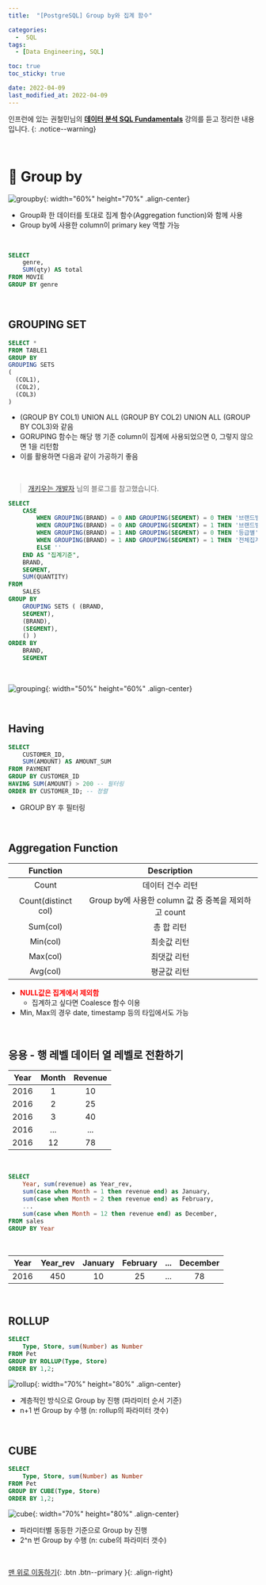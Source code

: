 ```yaml
---
title:  "[PostgreSQL] Group by와 집계 함수" 

categories:
  -  SQL
tags:
  - [Data Engineering, SQL]

toc: true
toc_sticky: true

date: 2022-04-09
last_modified_at: 2022-04-09
---
```


인프런에 있는 권철민님의 **[데이터 분석 SQL Fundamentals](https://www.inflearn.com/course/%EB%8D%B0%EC%9D%B4%ED%84%B0%EB%B6%84%EC%84%9D-sql-%ED%8E%80%EB%8D%94%EB%A9%98%ED%83%88/dashboard)** 강의를 듣고 정리한 내용입니다.
{: .notice--warning}

<br>

# 🐘 Group by

![groupby](https://user-images.githubusercontent.com/96368476/162585354-202b397b-32f0-417f-828a-658def627f0f.jpg){: width="60%" height="70%" .align-center}

- Group화 한 데이터를 토대로 집계 함수(Aggregation function)와 함께 사용
- Group by에 사용한 column이 primary key 역할 가능

<br>

``` sql
SELECT
    genre,
    SUM(qty) AS total
FROM MOVIE
GROUP BY genre
```

<br>


## GROUPING SET

``` sql
SELECT *
FROM TABLE1
GROUP BY
GROUPING SETS
(
  (COL1),
  (COL2),
  (COL3)
)
```

- (GROUP BY COL1) UNION ALL (GROUP BY COL2) UNION ALL (GROUP BY COL3)와 같음
- GORUPING 함수는 해당 행 기준 column이 집계에 사용되었으면 0, 그렇지 않으면 1을 리턴함
- 이를 활용하면 다음과 같이 가공하기 좋음

<br>

> [개키우는 개발자](https://dog-developers.tistory.com/151?category=896105) 님의 블로그를 참고했습니다.

``` sql
SELECT
	CASE
		WHEN GROUPING(BRAND) = 0 AND GROUPING(SEGMENT) = 0 THEN '브랜드별+등급별'
		WHEN GROUPING(BRAND) = 0 AND GROUPING(SEGMENT) = 1 THEN '브랜드별'
		WHEN GROUPING(BRAND) = 1 AND GROUPING(SEGMENT) = 0 THEN '등급별'
		WHEN GROUPING(BRAND) = 1 AND GROUPING(SEGMENT) = 1 THEN '전체집계'
		ELSE ''
	END AS "집계기준",
	BRAND,
	SEGMENT,
	SUM(QUANTITY)
FROM
	SALES
GROUP BY
	GROUPING SETS ( (BRAND,
	SEGMENT),
	(BRAND),
	(SEGMENT),
	() )
ORDER BY
	BRAND,
	SEGMENT
```

<br>

![grouping](https://user-images.githubusercontent.com/96368476/162586522-3aef9e1e-58e0-498b-9e6b-9181b6422a4a.png){: width="50%" height="60%" .align-center}


<br>



## Having

``` sql
SELECT
    CUSTOMER_ID,
    SUM(AMOUNT) AS AMOUNT_SUM
FROM PAYMENT
GROUP BY CUSTOMER_ID
HAVING SUM(AMOUNT) > 200 -- 필터링
ORDER BY CUSTOMER_ID; -- 정렬
```

- GROUP BY 후 필터링


<br>


## Aggregation Function

| Function | Description |
|:-:|:-:|
| Count | 데이터 건수 리턴 |
| Count(distinct col) | Group by에 사용한 column 값 중 중복을 제외하고 count |
| Sum(col) | 총 합 리턴 |
| Min(col) | 최솟값 리턴 |
| Max(col) | 최댓값 리턴 |
| Avg(col) | 평균값 리턴 |

- **<span style="color:red">NULL값은 집계에서 제외함</span>**
  - 집계하고 싶다면 Coalesce 함수 이용
- Min, Max의 경우 date, timestamp 등의 타입에서도 가능


<br>


## 응용 - 행 레벨 데이터 열 레벨로 전환하기

| Year | Month | Revenue |
|:-:|:-:|:-:|
| 2016 | 1 | 10 |
| 2016 | 2 | 25 |
| 2016 | 3 | 40 |
| 2016 | ... | ... |
| 2016 | 12 | 78 |

<br>

``` sql
SELECT
    Year, sum(revenue) as Year_rev,
    sum(case when Month = 1 then revenue end) as January,
    sum(case when Month = 2 then revenue end) as February,
    ...
    sum(case when Month = 12 then revenue end) as December,
FROM sales
GROUP BY Year
```

<br>

| Year | Year_rev | January | February | ... | December |
|:-:|:-:|:-:|:-:|:-:|:-:|
| 2016 | 450 | 10 | 25 | ... | 78 |


<br>


## ROLLUP

``` sql
SELECT 
    Type, Store, sum(Number) as Number
FROM Pet
GROUP BY ROLLUP(Type, Store)
ORDER BY 1,2;
```

![rollup](https://user-images.githubusercontent.com/96368476/162589485-f72791de-6875-428a-8cf2-616246316c89.jpg){: width="70%" height="80%" .align-center}

- 계층적인 방식으로 Group by 진행 (파라미터 순서 기준)
- n+1 번 Group by 수행 (n: rollup의 파라미터 갯수)

<br>


## CUBE

``` sql
SELECT 
    Type, Store, sum(Number) as Number
FROM Pet
GROUP BY CUBE(Type, Store)
ORDER BY 1,2;
```

![cube](https://user-images.githubusercontent.com/96368476/162589486-7ee390da-990e-4222-b138-f558efe28e68.jpg){: width="70%" height="80%" .align-center}

- 파라미터별 동등한 기준으로 Group by 진행
- 2^n 번 Group by 수행 (n: cube의 파라미터 갯수)




<br>

[맨 위로 이동하기](#){: .btn .btn--primary }{: .align-right}